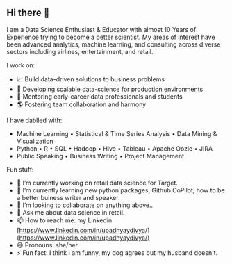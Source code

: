## Hi there 👋

I am a Data Science Enthusiast & Educator with almost 10 Years of Experience trying to become a better scientist. My areas of interest have been advanced analytics, machine learning, and consulting across diverse sectors including airlines, entertainment, and retail.

I work on:
- 📈 Build data-driven solutions to business problems
- 🚀 Developing scalable data-science for production environments
- 📝 Mentoring early-career data professionals and students
- 🌎 Fostering team collaboration and harmony

I have dablled with:
- Machine Learning • Statistical & Time Series Analysis • Data Mining & Visualization
- Python • R • SQL • Hadoop • Hive • Tableau • Apache Oozie • JIRA
- Public Speaking • Business Writing • Project Management

Fun stuff:
- 🔭 I’m currently working on retail data science for Target.
- 🌱 I’m currently learning new python packages, Github CoPilot, how to be a better buiness writer and speaker. 
- 👯 I’m looking to collaborate on anything above..
- 💬 Ask me about data science in retail.
- 📫 How to reach me: my Linkedin [https://www.linkedin.com/in/upadhyaydivya/](https://www.linkedin.com/in/upadhyaydivya/)
- 😄 Pronouns: she/her
- ⚡ Fun fact: I think I am funny, my dog agrees but my husband doesn't.
